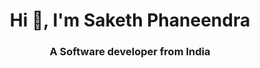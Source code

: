 <h1 align="center">Hi 👋, I'm Saketh Phaneendra</h1>
<h3 align="center">A Software developer from India</h3>


